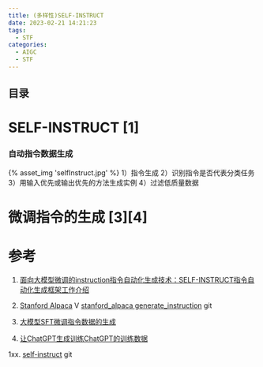 ```yaml
---
title: (多样性)SELF-INSTRUCT
date: 2023-02-21 14:21:23
tags:
  - STF
categories:
  - AIGC  
  - STF
---
```


<p></p>
<!-- more -->

## 目录
<!-- toc -->

# SELF-INSTRUCT [1]
### 自动指令数据生成
{% asset_img  'selfInstruct.jpg' %}
1）指令生成
2）识别指令是否代表分类任务
3）用输入优先或输出优先的方法生成实例
4）过滤低质量数据


# 微调指令的生成 [3][4]

# 参考
1. [面向大模型微调的instruction指令自动化生成技术：SELF-INSTRUCT指令自动化生成框架工作介绍](https://mp.weixin.qq.com/s?__biz=MzAxMjc3MjkyMg==&mid=2648399792&idx=1&sn=c70e1d13b68399b0c19cfbf658f35d77)

2. [Stanford Alpaca](https://www.bilibili.com/video/BV1nQ4y1A7Po) V
   [stanford_alpaca generate_instruction](https://github.com/www6v/stanford_alpaca/blob/main/generate_instruction.py) git

3. [大模型SFT微调指令数据的生成](https://zhuanlan.zhihu.com/p/650596719)

4. [让ChatGPT生成训练ChatGPT的训练数据](https://zhuanlan.zhihu.com/p/618334308)

1xx. [self-instruct](https://github.com/yizhongw/self-instruct/) git

